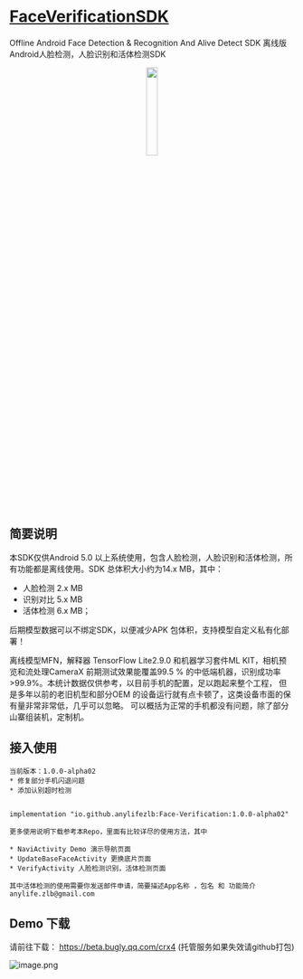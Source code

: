 #  [FaceVerificationSDK](https://github.com/AnyLifeZLB/FaceVerificationSDK)

Offline Android Face Detection &amp; Recognition And Alive Detect SDK 离线版Android人脸检测，人脸识别和活体检测SDK

<div align=center>
<img src="https://user-images.githubusercontent.com/15169396/182627098-0ca24289-641b-4593-bf7c-72b09c4bf94e.jpeg" width = 20% height = 20% />
</div>


## 简要说明

  本SDK仅供Android 5.0 以上系统使用，包含人脸检测，人脸识别和活体检测，所有功能都是离线使用。SDK 总体积大小约为14.x MB，其中：
  * 人脸检测 2.x MB
  * 识别对比 5.x MB
  * 活体检测 6.x MB；
  
  后期模型数据可以不绑定SDK，以便减少APK 包体积，支持模型自定义私有化部署！
 
  离线模型MFN，解释器 TensorFlow Lite2.9.0 和机器学习套件ML KIT，相机预览和流处理CameraX 
  前期测试效果能覆盖99.5 % 的中低端机器，识别成功率>99.9%。本统计数据仅供参考，以目前手机的配置，足以跑起来整个工程，
  但是多年以前的老旧机型和部分OEM 的设备运行就有点卡顿了，这类设备市面的保有量非常非常低，几乎可以忽略。
  可以概括为正常的手机都没有问题，除了部分山寨组装机，定制机。


## 接入使用
 
    当前版本：1.0.0-alpha02
    * 修复部分手机闪退问题
    * 添加认别超时检测
    

    implementation "io.github.anylifezlb:Face-Verification:1.0.0-alpha02"
   
    更多使用说明下载参考本Repo，里面有比较详尽的使用方法，其中 

    * NaviActivity Demo 演示导航页面
    * UpdateBaseFaceActivity 更换底片页面
    * VerifyActivity 人脸检测识别，活体检测页面

    其中活体检测的使用需要你发送邮件申请，简要描述App名称 ，包名 和 功能简介
    anylife.zlb@gmail.com
   


## Demo 下载

   请前往下载： https://beta.bugly.qq.com/crx4 (托管服务如果失效请github打包)

![image.png](https://p9-juejin.byteimg.com/tos-cn-i-k3u1fbpfcp/ad9d5c616f91466a81dab0282c9daae7~tplv-k3u1fbpfcp-watermark.image?)

   
   
   
